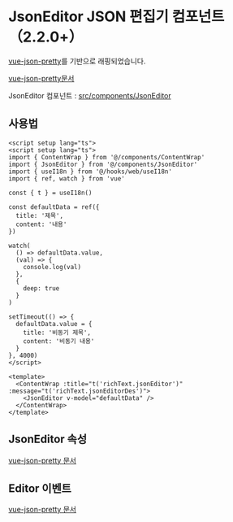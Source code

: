 # JsonEditor JSON 편집기 컴포넌트（2.2.0+）

[vue-json-pretty](https://leezng.github.io/vue-json-pretty/)를 기반으로 래핑되었습니다.

[vue-json-pretty문서](https://github.com/leezng/vue-json-pretty)

JsonEditor 컴포넌트 : [src/components/JsonEditor](https://github.com/web2-solution/web2-vue-framework/tree/demo/src/components/JsonEditor) 

## 사용법

```vue
<script setup lang="ts">
<script setup lang="ts">
import { ContentWrap } from '@/components/ContentWrap'
import { JsonEditor } from '@/components/JsonEditor'
import { useI18n } from '@/hooks/web/useI18n'
import { ref, watch } from 'vue'

const { t } = useI18n()

const defaultData = ref({
  title: '제목',
  content: '내용'
})

watch(
  () => defaultData.value,
  (val) => {
    console.log(val)
  },
  {
    deep: true
  }
)

setTimeout(() => {
  defaultData.value = {
    title: '비동기 제목',
    content: '비동기 내용'
  }
}, 4000)
</script>

<template>
  <ContentWrap :title="t('richText.jsonEditor')" :message="t('richText.jsonEditorDes')">
    <JsonEditor v-model="defaultData" />
  </ContentWrap>
</template>

```

## JsonEditor 속성

[vue-json-pretty 문서](https://github.com/leezng/vue-json-pretty)

## Editor 이벤트

[vue-json-pretty 문서](https://github.com/leezng/vue-json-pretty)
